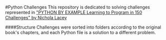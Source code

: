 #Python Challenges
This repository is dedicated to solving challenges represented in ["PYTHON BY EXAMPLE
Learning to Program in 150 Challenges" by Nichola Lacey](https://www.amazon.co.uk/Python-Example-Nichola-Lacey/dp/1108716830)

####Structure
Challenges were sorted into folders according to the original book's chapters, and each Python file is a solution to a different problem.